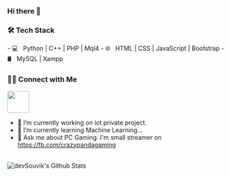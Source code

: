 ### Hi there 👋




<h3>🛠 Tech Stack</h3>
- 💻 &nbsp; Python | C++ | PHP | Mql4 
- 🌐 &nbsp; HTML | CSS | JavaScript | Bootstrap 
- 🛢 &nbsp; MySQL | Xampp


<br>
<h3> 🤝🏻 Connect with Me </h3>
<p align="left">
 <a href="https://twitter.com/nut039" target="_blank" ><img src="https://img.icons8.com/plasticine/100/000000/twitter.png" width="50" /></a>  </p>

- 🔭 I’m currently working on iot private project.
- 🌱 I’m currently learning Machine Learning...
- 💬 Ask me about PC Gaming. I'm small streamer on https://fb.com/crazypandagaming

<!--[![Top Langs](https://github-readme-stats.vercel.app/api/top-langs/?username=NutCrazypanda&layout=compact&text_color=daf7dc&bg_color=151515)](https://github.com/NutCrazypanda/github-readme-stats) -->

<br>

<img align="center" src="https://github-readme-stats.vercel.app/api?username=NutCrazypanda&include_all_commits=true&count_private=true&show_icons=true&line_height=20&title_color=7A7ADB&icon_color=2234AE&text_color=D3D3D3&bg_color=0,000000,130F40" alt="devSouvik's Github Stats">

</br>

